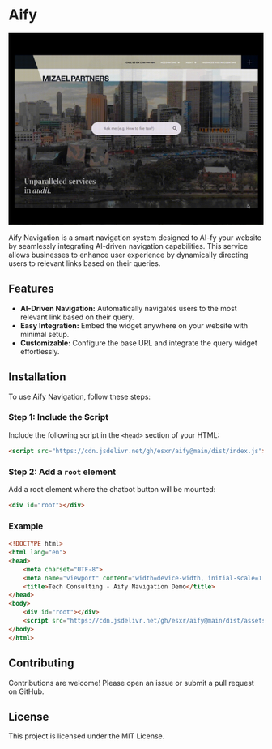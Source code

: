 # Aify

![](/demo.gif)

Aify Navigation is a smart navigation system designed to AI-fy your website by seamlessly integrating AI-driven navigation capabilities. This service allows businesses to enhance user experience by dynamically directing users to relevant links based on their queries.

## Features

- **AI-Driven Navigation:** Automatically navigates users to the most relevant link based on their query.
- **Easy Integration:** Embed the widget anywhere on your website with minimal setup.
- **Customizable:** Configure the base URL and integrate the query widget effortlessly.

## Installation

To use Aify Navigation, follow these steps:

### Step 1: Include the Script

Include the following script in the `<head>` section of your HTML:

```html
<script src="https://cdn.jsdelivr.net/gh/esxr/aify@main/dist/index.js"></script>
```

### Step 2: Add a `root` element
Add a root element where the chatbot button will be mounted:

```html
<div id="root"></div>
```

### Example
```html
<!DOCTYPE html>
<html lang="en">
<head>
    <meta charset="UTF-8">
    <meta name="viewport" content="width=device-width, initial-scale=1.0">
    <title>Tech Consulting - Aify Navigation Demo</title>
</head>
<body>
    <div id="root"></div>
    <script src="https://cdn.jsdelivr.net/gh/esxr/aify@main/dist/assets/index.js"></script>
</body>
</html>
```

## Contributing

Contributions are welcome! Please open an issue or submit a pull request on GitHub.

## License

This project is licensed under the MIT License.
